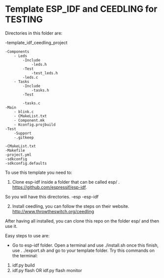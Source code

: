 # Template ESP_IDF and CEEDLING for TESTING

Directories in this folder are:

-template_idf_ceedling_project

	-Components
		- Leds
			-Include
				-leds.h
			-Test
				-test_leds.h
			-leds.c
		- Tasks
			-Include
				-tasks.h
			-Test
			
			-tasks.c
	-Main
		- blink.c
		- CMakeList.txt
		- Component.mk
		- Kconfig.projbuild
	-Test
		-Support
		-.gitkeep
	
	-CMakeList.txt
	-Makefile
	-project.yml
	-sdkconfig
	-sdkconfig.defaults


To use this template you need to:

1) Clone esp-idf inside a folder that can be called esp/ . https://github.com/espressif/esp-idf.

So you will have this directories.
-esp
   -esp-idf

2) Install ceedling, you can follow the steps on their website. http://www.throwtheswitch.org/ceedling

After having all installed, you can clone this repo on the folder esp/ and then use it.

Easy steps to use are:

- Go to esp-idf folder. Open a terminal and use ./install.sh once this finish, use . ./export.sh and go to your template folder. Try this commands on the terminal:

1) idf.py build
2) idf.py flash OR idf.py flash monitor





